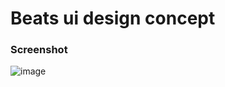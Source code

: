 # Beats ui design concept

### Screenshot
![image](https://user-images.githubusercontent.com/37204706/115546293-b1943000-a259-11eb-8d9e-c9ec29f89c8e.png)
